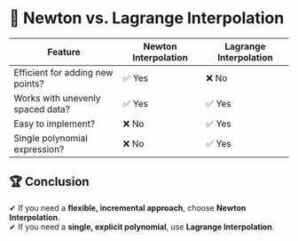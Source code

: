 # 📌 Newton vs. Lagrange Interpolation

| Feature                          | Newton Interpolation | Lagrange Interpolation |
| -------------------------------- | -------------------- | ---------------------- |
| Efficient for adding new points? | ✅ Yes               | ❌ No                  |
| Works with unevenly spaced data? | ✅ Yes               | ✅ Yes                 |
| Easy to implement?               | ❌ No                | ✅ Yes                 |
| Single polynomial expression?    | ❌ No                | ✅ Yes                 |

## 🏆 Conclusion

✔ If you need a **flexible, incremental approach**, choose **Newton Interpolation**.  
✔ If you need a **single, explicit polynomial**, use **Lagrange Interpolation**.
